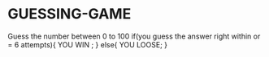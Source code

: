 # GUESSING-GAME
Guess the number between 0 to 100 
if(you guess the answer right within or = 6 attempts){
YOU WIN ;
}
else{
YOU LOOSE;
}
